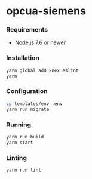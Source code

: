 # opcua-siemens

### Requirements
* Node.js 7.6 or newer

### Installation
```bash
yarn global add knex eslint
yarn
```

### Configuration
```bash
cp templates/env .env
yarn run migrate
```

### Running
```bash
yarn run build
yarn start
```

### Linting
```bash
yarn run lint
```
